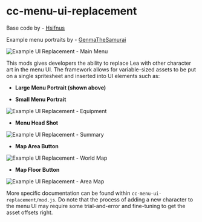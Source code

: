 # cc-menu-ui-replacement

Base code by - [Hsifnus](https://github.com/Hsifnus)

Example menu portraits by - [GenmaTheSamurai](https://twitter.com/GenmaTheSamurai)

![Example UI Replacement - Main Menu](https://i.gyazo.com/caed4d2e60802c74022c2b58902bb4e9.png)

This mods gives developers the ability to replace Lea with other character art in the menu UI. The framework allows for variable-sized assets to be put on a single spritesheet and inserted into UI elements such as:

* **Large Menu Portrait (shown above)**

* **Small Menu Portrait**

![Example UI Replacement - Equipment](https://gyazo.com/c760cc9ed465974672823bb1451107e3.png)

* **Menu Head Shot**

![Example UI Replacement - Summary](https://i.gyazo.com/5bb6fc575c4bcfd81e16befbc215f622.png)

* **Map Area Button**

![Example UI Replacement - World Map](https://i.gyazo.com/59bcaad33f48d8d6abb6e17929e7bb7f.png)

* **Map Floor Button**

![Example UI Replacement - Area Map](https://i.gyazo.com/4eb0d6c89f7dedc1982e78031b82baa7.png)

More specific documentation can be found within `cc-menu-ui-replacement/mod.js`. Do note that the process of adding a new character to the menu UI may require some trial-and-error and fine-tuning to get the asset offsets right.

